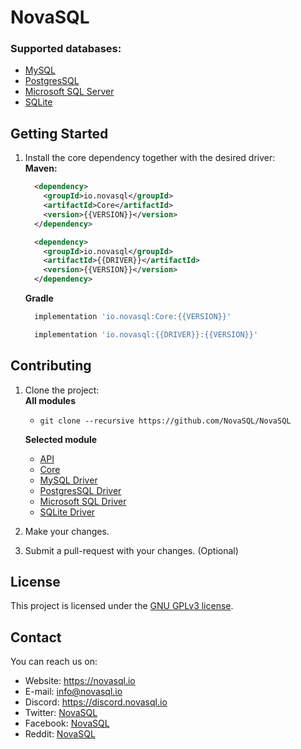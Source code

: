 # NovaSQL

### Supported databases:
- [MySQL](https://github.com/NovaSQL/MySQL-Driver)
- [PostgresSQL](https://github.com/NovaSQL/PostgresSQL-Driver)
- [Microsoft SQL Server](https://github.com/NovaSQL/MSSQL-Driver)
- [SQLite](https://github.com/NovaSQL/SQLite-Driver)

## Getting Started
1. Install the core dependency together with the desired driver:  
   **Maven:**
   ```xml
     <dependency>
       <groupId>io.novasql</groupId>
       <artifactId>Core</artifactId>
       <version>{{VERSION}}</version>
     </dependency>
   ```
   ```xml
     <dependency>
       <groupId>io.novasql</groupId>
       <artifactId>{{DRIVER}}</artifactId>
       <version>{{VERSION}}</version>
     </dependency>
   ```
   **Gradle**
   ```groovy
     implementation 'io.novasql:Core:{{VERSION}}'
   ```
   ```groovy
     implementation 'io.novasql:{{DRIVER}}:{{VERSION}}'
   ```

## Contributing
   1. Clone the project:  
      **All modules**  
      - `git clone --recursive https://github.com/NovaSQL/NovaSQL`
      
      **Selected module**
       - [API](https://github.com/NovaSQL/API)
       - [Core](https://github.com/NovaSQL/Core)
       - [MySQL Driver](https://github.com/NovaSQL/MySQL-Driver)
       - [PostgresSQL Driver](https://github.com/NovaSQL/PostresSQL-Driver)
       - [Microsoft SQL Driver](https://github.com/NovaSQL/MSSQL-Driver)
       - [SQLite Driver](https://github.com/NovaSQL/SQLite-Driver)
  2. Make your changes.
  3. Submit a pull-request with your changes. (Optional)

## License
This project is licensed under the [GNU GPLv3 license](https://github.com/NovaSQL/NovaSQL/LICENSE.md).

## Contact
You can reach us on:
- Website: https://novasql.io
- E-mail: info@novasql.io
- Discord: https://discord.novasql.io
- Twitter: [NovaSQL](https://twitter.com/NovaSQL)
- Facebook: [NovaSQL](https://facebook.com/NovaSQL)
- Reddit: [NovaSQL](https://reddit.com/r/NovaSQL)
